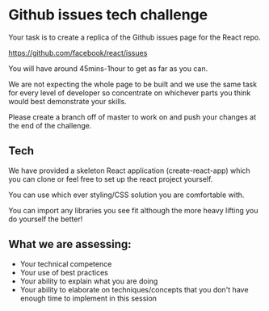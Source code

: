 # Github issues tech challenge
Your task is to create a replica of the Github issues page for the React repo.

https://github.com/facebook/react/issues

You will have around 45mins-1hour to get as far as you can.

We are not expecting the whole page to be built and we use the same task for every level of developer so concentrate on whichever parts you think would best demonstrate your skills.

Please create a branch off of master to work on and push your changes at the end of the challenge.

## Tech

We have provided a skeleton React application (create-react-app) which you can clone or feel free to set up the react project yourself. 

You can use which ever styling/CSS solution you are comfortable with.

You can import any libraries you see fit although the more heavy lifting you do yourself the better!

## What we are assessing:
- Your technical competence
- Your use of best practices
- Your ability to explain what you are doing
- Your ability to elaborate on techniques/concepts that you don't have enough time to implement in this session
